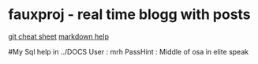 # fauxproj - real time blogg with posts
[git cheat sheet](https://education.github.com/git-cheat-sheet-education.pdf)
[markdown help](https://www.markdownguide.org/cheat-sheet)

#My Sql help in ../DOCS
User : mrh
PassHint : Middle of osa in elite speak


